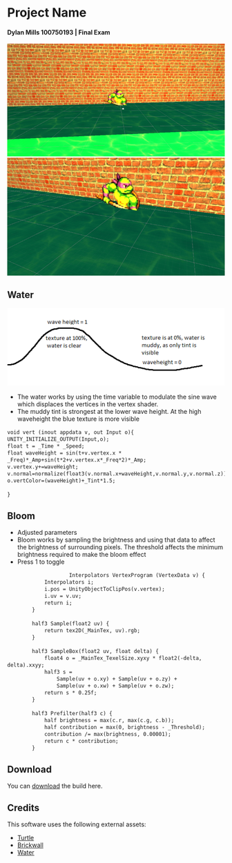 
# Project Name
 
 #### Dylan Mills 100750193 | Final Exam

![Preview](https://raw.githubusercontent.com/DylanMills/3D-Project/main/Images/screenshot1.png)
![Preview](https://raw.githubusercontent.com/DylanMills/3D-Project/main/Images/screenshot2.png)

## Water


![MuddyWater](https://raw.githubusercontent.com/DylanMills/3D-Project/main/Images/muddywater.png)


-  The water works by using the time variable to modulate the sine wave which displaces the vertices in the vertex shader. 
-  The muddy tint is strongest at the lower wave height. At the high waveheight the blue texture is more visible
```   
void vert (inout appdata v, out Input o){
UNITY_INITIALIZE_OUTPUT(Input,o);
float t = _Time * _Speed;
float waveHeight = sin(t+v.vertex.x * _Freq)*_Amp+sin(t*2+v.vertex.x*_Freq*2)*_Amp;
v.vertex.y+=waveHeight;
v.normal=normalize(float3(v.normal.x+waveHeight,v.normal.y,v.normal.z));
o.vertColor=(waveHeight)+_Tint*1.5;

}
```
        
## Bloom
-  Adjusted parameters
-  Bloom works by sampling the brightness and using that data to affect the brightness of surrounding pixels. The threshold affects the minimum brightness required to make the bloom effect
-  Press 1 to toggle
```     
            		Interpolators VertexProgram (VertexData v) {
			Interpolators i;
			i.pos = UnityObjectToClipPos(v.vertex);
			i.uv = v.uv;
			return i;
		}
		
		half3 Sample(float2 uv) {
			return tex2D(_MainTex, uv).rgb;
		}

		half3 SampleBox(float2 uv, float delta) {
			float4 o = _MainTex_TexelSize.xyxy * float2(-delta, delta).xxyy;
			half3 s =
				Sample(uv + o.xy) + Sample(uv + o.zy) +
				Sample(uv + o.xw) + Sample(uv + o.zw);
			return s * 0.25f;
		}

		half3 Prefilter(half3 c) {
			half brightness = max(c.r, max(c.g, c.b));
			half contribution = max(0, brightness - _Threshold);
			contribution /= max(brightness, 0.00001);
			return c * contribution;
		}
```


## Download

You can [download](https://github.com/DylanMills/3D-Project/releases/tag/release) the build here.


## Credits

This software uses the following external assets:

- [Turtle](https://giphy.com/stickers/xbox-xbox-series-x-s-tmnt-shredders-revenge-9msfv3VpgY31OcFXta)
- [Brickwall](https://opengameart.org/content/brick-wall)
- [Water](https://www.textures4photoshop.com/tex/water-and-liquid/water-pool-texture-seamless-and-free.aspx)
